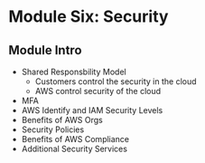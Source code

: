 # Module Six: Security

## Module Intro

- Shared Responsbility Model
    - Customers control the security in the cloud 
    - AWS control security of the cloud 
- MFA
- AWS Identify and IAM Security Levels
- Benefits of AWS Orgs
- Security Policies
- Benefits of AWS Compliance
- Additional Security Services